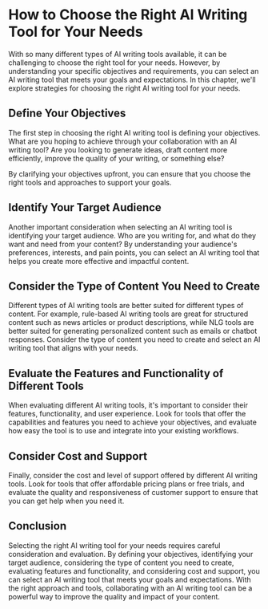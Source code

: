 How to Choose the Right AI Writing Tool for Your Needs
======================================================================================

With so many different types of AI writing tools available, it can be challenging to choose the right tool for your needs. However, by understanding your specific objectives and requirements, you can select an AI writing tool that meets your goals and expectations. In this chapter, we'll explore strategies for choosing the right AI writing tool for your needs.

Define Your Objectives
----------------------

The first step in choosing the right AI writing tool is defining your objectives. What are you hoping to achieve through your collaboration with an AI writing tool? Are you looking to generate ideas, draft content more efficiently, improve the quality of your writing, or something else?

By clarifying your objectives upfront, you can ensure that you choose the right tools and approaches to support your goals.

Identify Your Target Audience
-----------------------------

Another important consideration when selecting an AI writing tool is identifying your target audience. Who are you writing for, and what do they want and need from your content? By understanding your audience's preferences, interests, and pain points, you can select an AI writing tool that helps you create more effective and impactful content.

Consider the Type of Content You Need to Create
-----------------------------------------------

Different types of AI writing tools are better suited for different types of content. For example, rule-based AI writing tools are great for structured content such as news articles or product descriptions, while NLG tools are better suited for generating personalized content such as emails or chatbot responses. Consider the type of content you need to create and select an AI writing tool that aligns with your needs.

Evaluate the Features and Functionality of Different Tools
----------------------------------------------------------

When evaluating different AI writing tools, it's important to consider their features, functionality, and user experience. Look for tools that offer the capabilities and features you need to achieve your objectives, and evaluate how easy the tool is to use and integrate into your existing workflows.

Consider Cost and Support
-------------------------

Finally, consider the cost and level of support offered by different AI writing tools. Look for tools that offer affordable pricing plans or free trials, and evaluate the quality and responsiveness of customer support to ensure that you can get help when you need it.

Conclusion
----------

Selecting the right AI writing tool for your needs requires careful consideration and evaluation. By defining your objectives, identifying your target audience, considering the type of content you need to create, evaluating features and functionality, and considering cost and support, you can select an AI writing tool that meets your goals and expectations. With the right approach and tools, collaborating with an AI writing tool can be a powerful way to improve the quality and impact of your content.
